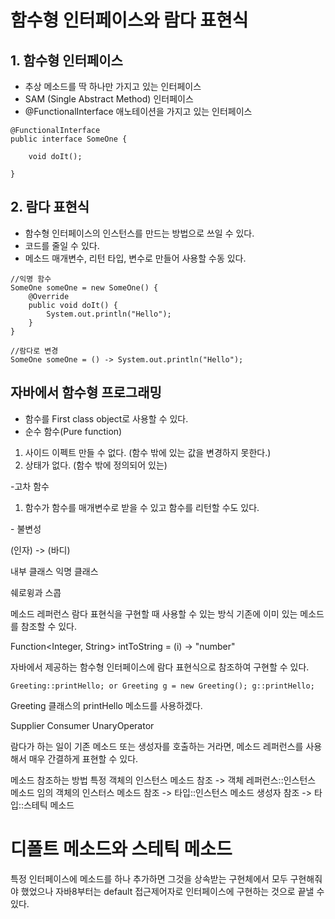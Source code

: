 # 함수형 인터페이스와 람다 표현식
## 1. 함수형 인터페이스
- 추상 메소드를 딱 하나만 가지고 있는 인터페이스
- SAM (Single Abstract Method) 인터페이스
- @FunctionalInterface 애노테이션을 가지고 있는 인터페이스

```
@FunctionalInterface
public interface SomeOne {

	void doIt();
	
}
```

## 2. 람다 표현식
- 함수형 인터페이스의 인스턴스를 만드는 방법으로 쓰일 수 있다.
- 코드를 줄일 수 있다.
- 메소드 매개변수, 리턴 타입, 변수로 만들어 사용할 수동 있다.

```
//익명 함수
SomeOne someOne = new SomeOne() {
	@Override
	public void doIt() {
		System.out.println("Hello");
	}
}

//람다로 변경
SomeOne someOne = () -> System.out.println("Hello");
```

## 자바에서 함수형 프로그래밍
- 함수를 First class object로 사용할 수 있다.
- 순수 함수(Pure function)
<ol>
	<li>사이드 이펙트 만들 수 없다. (함수 밖에 있는 값을 변경하지 못한다.)</li>
	<li>상태가 없다. (함수 밖에 정의되어 있는)</li>
</ol>
-고차 함수
<ol>
	<li>함수가 함수를 매개변수로 받을 수 있고 함수를 리턴할 수도 있다.</li>
</ol>
- 불변성


(인자) -> (바디)

내부 클래스
익명 클래스

쉐로윙과 스콥

메소드 레퍼런스 
람다 표현식을 구현할 때 사용할 수 있는 방식
기존에 이미 있는 메소드를 참조할 수 있다.

Function<Integer, String> intToString = (i) -> "number"

자바에서 제공하는 함수형 인터페이스에 람다 표현식으로 참조하여 구현할 수 있다.

`
Greeting::printHello;
or
Greeting g = new Greeting();
g::printHello;
`

Greeting 클래스의 printHello 메소드를 사용하겠다.

Supplier
Consumer
UnaryOperator

람다가 하는 일이 기존 메소드 또는 생성자를 호출하는 거라면, 메소드 레퍼런스를 사용해서 매우 간결하게 표현할 수 있다.

메소드 참조하는 방법
특정 객체의 인스턴스 메소드 참조 -> 객체 레퍼런스::인스턴스 메소드
임의 객체의 인스터스 메소드 참조 -> 타입::인스턴스 메소드
생성자 참조 -> 타입::스테틱 메소드

# 디폴트 메소드와 스테틱 메소드
특정 인터페이스에 메소드를 하나 추가하면 그것을 상속받는 구현체에서 모두 구현해줘야 했었으나
자바8부터는 default 접근제어자로 인터페이스에 구현하는 것으로 끝낼 수 있다.